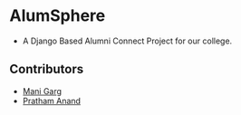 # AlumSphere
- A Django Based Alumni Connect Project for our college.
  
## Contributors

- [Mani Garg](https://github.com/manipta)
- [Pratham Anand](https://github.com/Pratham-Anand) 





